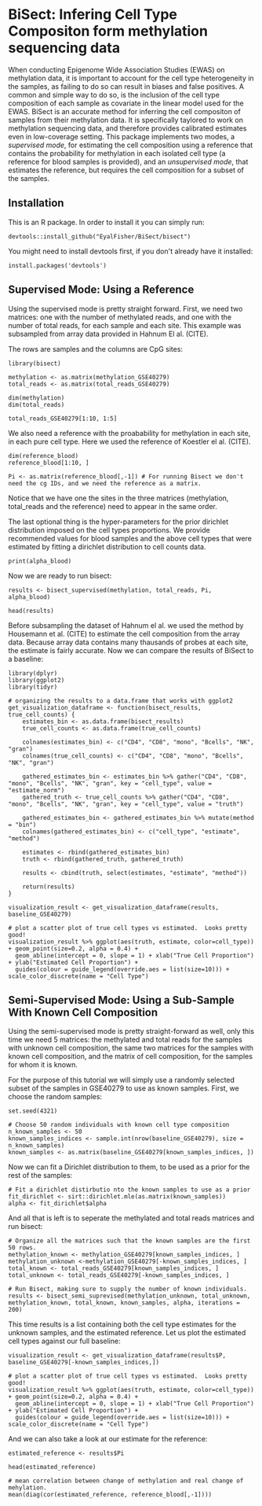# BiSect: Infering Cell Type Compositon form methylation sequencing data

When conducting Epigenome Wide Association Studies (EWAS) on methylation data, it is important to account for the cell type heterogeneity in the samples,
as failing to do so can result in biases and false positives. 
A common and simple way to do so, is the inclusion of the cell type composition of each sample as covariate in the linear model used for the EWAS.
BiSect is an accurate method for inferring the cell compositon of samples from their methylation data. It is specifically taylored to work on methylation sequencing data, and therefore provides calibrated estimates even in low-coverage setting. 
This package implements two modes, a *supervised mode*, for estimating the cell composition using a reference that contains the probability for methylation in each isolated cell type (a reference for blood samples is provided), and an *unsupervised mode*, that estimates the reference, but requires the cell composition for a subset of the samples. 

## Installation

This is an R package. In order to install it you can simply run:

```
devtools::install_github("EyalFisher/BiSect/bisect")
```

You might need to install devtools first, if you don't already have it installed:
```
install.packages('devtools')
```

## Supervised Mode: Using a Reference

Using the supervised mode is pretty straight forward. First, we need two matrices: one with the number of methylated reads, and one with the number of total reads, for each sample and each site. This example was subsampled from array data provided in Hahnum El al. (CITE).

The rows are samples and the columns are CpG sites:
```{r}
library(bisect)

methylation <- as.matrix(methylation_GSE40279)
total_reads <- as.matrix(total_reads_GSE40279)

dim(methylation)
dim(total_reads)

total_reads_GSE40279[1:10, 1:5]
```

We also need a reference with the proabability for methylation in each site, in each pure cell type. Here we used the reference of Koestler el al. (CITE). 

```{r}
dim(reference_blood)
reference_blood[1:10, ]

Pi <- as.matrix(reference_blood[,-1]) # For running Bisect we don't need the cg IDs, and we need the reference as a matrix.
```

Notice that we have one the sites in the three matrices (methylation, total_reads and the reference) need to appear in the same order. 

The last optional thing is the hyper-parameters for the prior dirichlet distribution imposed on the cell types proportions. We provide recommended values for blood samples and the above cell types that were estimated by fitting a dirichlet distribution to cell counts data.

```{r}
print(alpha_blood)
```

Now we are ready to run bisect:
```{r, cache=T}
results <- bisect_supervised(methylation, total_reads, Pi, alpha_blood)

head(results)
``` 

Before subsampling the dataset of Hahnum el al. we used the method by Housemann et al. (CITE) to estimate the cell composition from the array data. Because array data contains many thausands of probes at each site, the estimate is fairly accurate. Now we can compare the results of BiSect to a baseline:

```{r, fig.width=7}
library(dplyr)
library(ggplot2)
library(tidyr)

# organizing the results to a data.frame that works with ggplot2
get_visualization_dataframe <- function(bisect_results, true_cell_counts) {
    estimates_bin <- as.data.frame(bisect_results)
    true_cell_counts <- as.data.frame(true_cell_counts)

    colnames(estimates_bin) <- c("CD4", "CD8", "mono", "Bcells", "NK", "gran")
    colnames(true_cell_counts) <- c("CD4", "CD8", "mono", "Bcells", "NK", "gran")

    gathered_estimates_bin <- estimates_bin %>% gather("CD4", "CD8", "mono", "Bcells", "NK", "gran", key = "cell_type", value = "estimate_norm")
    gathered_truth <- true_cell_counts %>% gather("CD4", "CD8", "mono", "Bcells", "NK", "gran", key = "cell_type", value = "truth")

    gathered_estimates_bin <- gathered_estimates_bin %>% mutate(method = "bin")
    colnames(gathered_estimates_bin) <- c("cell_type", "estimate", "method")

    estimates <- rbind(gathered_estimates_bin)
    truth <- rbind(gathered_truth, gathered_truth)

    results <- cbind(truth, select(estimates, "estimate", "method"))

    return(results)
}

visualization_result <- get_visualization_dataframe(results, baseline_GSE40279)

# plot a scatter plot of true cell types vs estimated.  Looks pretty good!
visualization_result %>% ggplot(aes(truth, estimate, color=cell_type)) + geom_point(size=0.2, alpha = 0.4) + 
  geom_abline(intercept = 0, slope = 1) + xlab("True Cell Proportion") + ylab("Estimated Cell Proportion") + 
  guides(colour = guide_legend(override.aes = list(size=10))) + scale_color_discrete(name = "Cell Type")
``` 


## Semi-Supervised Mode: Using a Sub-Sample With Known Cell Composition

Using the semi-supervised mode is pretty straight-forward as well, only this time we need 5 matrices: the methylated and total reads for the samples with unknown cell composition, the same two matrices for the samples with known cell composition, and the matrix of cell composition, for the samples for whom it is known.

For the purpose of this tutorial we will simply use a randomly selected subset of the samples in GSE40279 to use as known samples.
First, we choose the random samples:
```{r}
set.seed(4321)

# Choose 50 random individuals with known cell type composition
n_known_samples <- 50
known_samples_indices <- sample.int(nrow(baseline_GSE40279), size = n_known_samples)   
known_samples <- as.matrix(baseline_GSE40279[known_samples_indices, ])
```


Now we can fit a Dirichlet distribution to them, to be used as a prior for the rest of the samples:
```{r}
# Fit a dirichlet distirbutio nto the known samples to use as a prior
fit_dirichlet <- sirt::dirichlet.mle(as.matrix(known_samples))
alpha <- fit_dirichlet$alpha
```

And all that is left is to seperate the methylated and total reads matrices and run bisect:
```{r}
# Organize all the matrices such that the known samples are the first 50 rows.
methylation_known <- methylation_GSE40279[known_samples_indices, ]
methylation_unknown <-methylation_GSE40279[-known_samples_indices, ]
total_known <- total_reads_GSE40279[known_samples_indices, ]
total_unknown <- total_reads_GSE40279[-known_samples_indices, ]

# Run Bisect, making sure to supply the number of known individuals.
results <- bisect_semi_suprevised(methylation_unknown, total_unknown, methylation_known, total_known, known_samples, alpha, iterations = 200)
```

This time results is a list containing both the cell type estimates for the unknown samples, and the estimated reference. Let us plot the estimated cell types against our full baseline:

```{r, fig.width=7}
visualization_result <- get_visualization_dataframe(results$P, baseline_GSE40279[-known_samples_indices,])

# plot a scatter plot of true cell types vs estimated.  Looks pretty good!
visualization_result %>% ggplot(aes(truth, estimate, color=cell_type)) + geom_point(size=0.2, alpha = 0.4) + 
  geom_abline(intercept = 0, slope = 1) + xlab("True Cell Proportion") + ylab("Estimated Cell Proportion") + 
  guides(colour = guide_legend(override.aes = list(size=10))) + scale_color_discrete(name = "Cell Type")
```

And we can also take a look at our estimate for the reference:
```{r}
estimated_reference <- results$Pi

head(estimated_reference)

# mean correlation between change of methylation and real change of mehylation.
mean(diag(cor(estimated_reference, reference_blood[,-1])))
```


